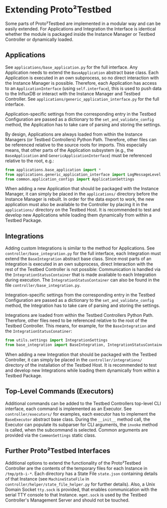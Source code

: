 # Extending Proto²Testbed

Some parts of Proto²Testbed are implemented in a modular way and can be easily extended. 
For Applications and Integration the Interface is identical whether the module is packaged inside the Instance Manager or Testbed Controller or dynamically loaded.

## Applications
See `applications/base_application.py` for the full interface. 
Any Application needs to extend the `BaseApplication` abstract base class. Each Application is executed in an own subprocess, so no direct interaction with the Instance Manager is possible. 
Therefore, each Application has access to an `ApplicationInterface` (using `self.interface`), this is used to push data to the InfluxDB or interact with the Instance Manager and Testbed Controller. 
See `applications/generic_application_interface.py` for the full interface.

Application-specific settings from the corresponding entry in the Testbed Configuration are passed as a dictionary to the `set_and_validate_config` method, the Application has to take care of parsing and storing the settings.

By design, Applications are always loaded from within the Instance Managers (or Testbed Controllers) Python Path. Therefore, other files can be referenced relative to the source roots for imports. 
This especially means, that other parts of the Application subsystem (e.g., the `BaseApplication` and `GenericApplicationInterface`) must be referenced relative to the root, e.g.:
```python
from applications.base_application import *
from applications.generic_application_interface import LogMessageLevel
from common.application_configs import ApplicationSettings
```

When adding a new Application that should be packaged with the Instance Manager, it can simply be placed in the `applications/` directory before the Instance Manager is rebuilt. 
In order for the data export to work, the new application must also be available to the Controller by placing it in the `applications/` directory on the Testbed Host. 
It is recommended to test and develop new Applications while loading them dynamically from within a Testbed Package.

## Integrations
Adding custom Integrations is similar to the method for Applications. 
See `controller/base_integration.py` for the full interface, each Integration must extend the `BaseIntegration` abstract base class. 
Since most parts of an Integration is executed in an own subprocess, direct Interaction with the rest of the Testbed Controller is not possible: 
Communication is handled via the `IntegrationStatusContainer` that is made available to each Integration during execution. 
The `IntegrationStatusContainer` can also be found in the file `controller/base_integration.py`.

Integration-specific settings from the corresponding entry in the Testbed Configuration are passed as a dictionary to the `set_and_validate_config` method, the Integration has to take care of parsing and storing the settings.

Integrations are loaded from within the Testbed Controllers Python Path. 
Therefore, other files need to be referenced relative to the root of the Testbed Controller. 
This means, for example, for the `BaseIntegration` and the `IntegrationStatusConatiner`:
```python
from utils.settings import IntegrationSettings
from base_integration import BaseIntegration, IntegrationStatusContainer
```
When adding a new Integration that should be packaged with the Testbed Controller, it can simply be placed in the `controller/integrations/` directory of the installation of the Testbed Host. 
It is recommended to test and develop new Integrations while loading them dynamically from within a Testbed Package.

## Top-Level Commands (Executors)
Additional commands can be added to the Testbed Controllers top-level CLI interface, each command is implemented as an Executor. 
See `controller/executors/` for examples, each executor has to implement the `BaseExecutor` abstract base class. 
During the `__init__` method call, the Executor can populate its subparser for CLI arguments, the `invoke` method is called, when the subcommand is selected. 
Common arguments are provided via the `CommonSettings` static class.

## Further Proto²Testbed Interfaces
Additional options to extend the functionality of the Proto²Testbed Controller are the contents of the temporary files for each Instance in `/tmp/ptb-i-*`. 
Each directory has a State File `state.json` containing details of that Instance (see `MachineStateFile` in `controller/helper/state_file_helper.py` for further details). 
Also, a Unix Domain Socket `tty.sock` is provided, that enables communication with the serial TTY console to that Instance. 
`mgmt.sock` is used by the Testbed Controller's Management Server and should not be touched.
